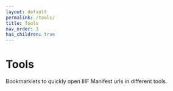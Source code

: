 ```yaml
---
layout: default
permalink: /tools/
title: Tools
nav_order: 3
has_children: true
---
```

# Tools

Bookmarklets to quickly open IIIF Manifest urls in different tools.